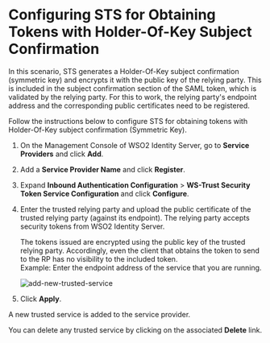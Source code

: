 # Configuring STS for Obtaining Tokens with Holder-Of-Key Subject Confirmation

In this scenario, STS generates a Holder-Of-Key subject confirmation (symmetric key) and encrypts it with the public key of the relying party. This is included in the subject confirmation section of the SAML token, which is validated by the relying party. For this to work, the relying party's endpoint address and the corresponding public certificates need to be registered.

Follow the instructions below to configure STS for obtaining tokens with Holder-Of-Key subject confirmation (Symmetric Key).

1. On the Management Console of WSO2 Identity Server, go to **Service Providers** and click **Add**.
2. Add a **Service Provider Name** and click **Register**.
3. Expand **Inbound Authentication Configuration** > **WS-Trust Security Token Service Configuration** and click **Configure**.
4. Enter the trusted relying party and upload the public certificate of the trusted relying party (against its endpoint).
    The relying party accepts security tokens from WSO2 Identity Server.

    The tokens issued are encrypted using the public key of the trusted relying party. Accordingly, even the client that obtains the token to send to the RP has no visibility to the included token.  
    Example: Enter the endpoint address of the service that you are running.  

    ![add-new-trusted-service]({{base_path}}/assets/img/guides/ws-trust-sts-config.png)

6. Click **Apply**.

A new trusted service is added to the service provider.

You can delete any trusted service by clicking on the associated **Delete** link.